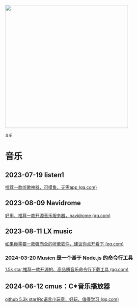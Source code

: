 
<img src="https://img.picui.cn/free/2024/10/23/671868adf0e3f.png" width="400" />  

<small>音乐</small>

# 音乐

## 2023-07-19 listen1

[推荐一款听歌神器，可摸鱼，无需app (qq.com)](https://mp.weixin.qq.com/s?__biz=MzU4MjY3Mzc3OQ==&mid=2247486515&idx=2&sn=0767e833f762c55b1568cdeb1df4616c&chksm=fdb5f82fcac27139b9d4d365b54f32a0f11498984a248a00144fc27186601251064b7fc6a0de&token=1471711010&lang=zh_CN#rd)

## 2023-08-09 Navidrome

[好用，推荐一款开源音乐服务器，navidrome (qq.com)](https://mp.weixin.qq.com/s?__biz=MzU4MjY3Mzc3OQ==&mid=2247487017&idx=2&sn=339a0534797764afc6227c8ccfe54f7a&chksm=fdb5fa35cac27323b23dc10b443e9afa6b09cf2ecdabc9330680651a3d534677544614f553f7&token=1471711010&lang=zh_CN#rd)

## 2023-08-11 LX music

[如果你需要一款强而全的听歌软件，建议你点开看下 (qq.com)](https://mp.weixin.qq.com/s?__biz=MzU4MjY3Mzc3OQ==&mid=2247487049&idx=2&sn=4f48b08fae88bd4198812968476b4531&chksm=fdb5fa55cac273437908890dd7568863832341be220facfe8ce892578d69d57ed03a9a546c0d&token=1471711010&lang=zh_CN#rd)

### 2024-03-20 Musicn 是一个基于 Node.js 的命令行工具

[1.5k star,推荐一款开源的、高品质音乐命令行下载工具 (qq.com)](https://mp.weixin.qq.com/s?__biz=MzU4MjY3Mzc3OQ==&mid=2247490640&idx=1&sn=4c829b4797953025d6de49badb75c7c9&chksm=fdb5e84ccac2615ad51190d9b9d15a0755fcbbab1e155831d8e44fee21a46983a1f63615f00d&token=142817528&lang=zh_CN#rd)

## 2024-06-12 **cmus：C*音乐播放器**

[github 5.3k star的c语言小玩意，好玩、值得学习 (qq.com)](https://mp.weixin.qq.com/s?__biz=MzU4MjY3Mzc3OQ==&mid=2247491735&idx=1&sn=08ecfd26b81b355bba83a9ccb9a48aed&chksm=fdb6148bcac19d9d1f1974a24c617ede0180f238f1f4685fbbfcb59594946d006ba785c0db0e&token=1235617352&lang=zh_CN#rd)

